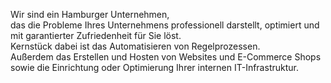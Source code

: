 Wir sind ein Hamburger Unternehmen,<br>
das die Probleme Ihres Unternehmens professionell darstellt, optimiert und mit garantierter Zufriedenheit für Sie löst.<br>
Kernstück dabei ist das Automatisieren von Regelprozessen.<br> Außerdem das Erstellen und Hosten von Websites und E-Commerce Shops sowie die Einrichtung oder Optimierung Ihrer internen IT-Infrastruktur.

<!---
futurised-dev/futurised-dev is a ✨ special ✨ repository because its `README.md` (this file) appears on your GitHub profile.
You can click the Preview link to take a look at your changes.
--->
